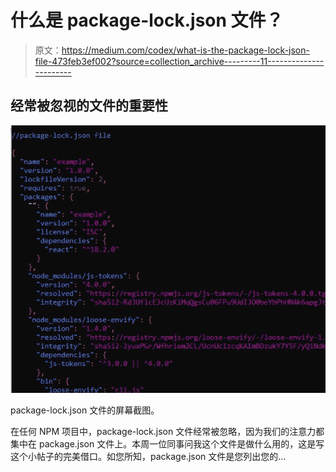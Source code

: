 # 什么是 package-lock.json 文件？

> 原文：<https://medium.com/codex/what-is-the-package-lock-json-file-473feb3ef002?source=collection_archive---------11----------------------->

## 经常被忽视的文件的重要性

![](img/92a6622941ed715ee50e61f68cd373b5.png)

package-lock.json 文件的屏幕截图。

在任何 NPM 项目中，package-lock.json 文件经常被忽略，因为我们的注意力都集中在 package.json 文件上。本周一位同事问我这个文件是做什么用的，这是写这个小帖子的完美借口。如您所知，package.json 文件是您列出您的…